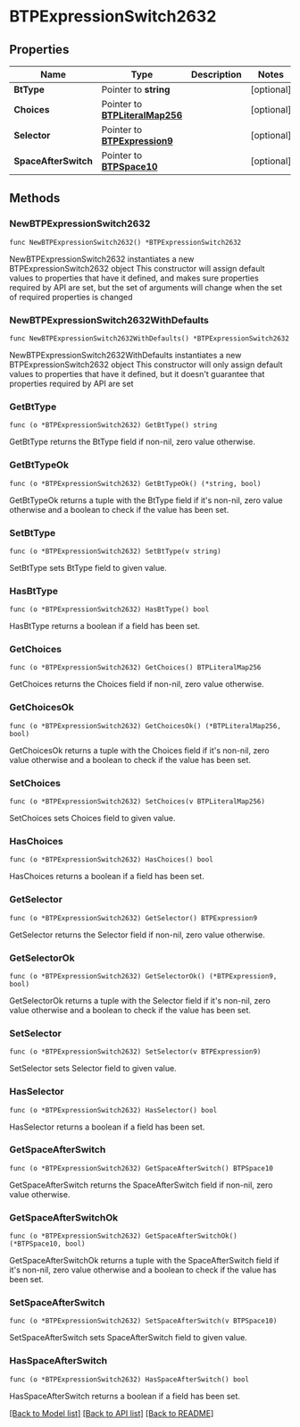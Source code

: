 # BTPExpressionSwitch2632

## Properties

Name | Type | Description | Notes
------------ | ------------- | ------------- | -------------
**BtType** | Pointer to **string** |  | [optional] 
**Choices** | Pointer to [**BTPLiteralMap256**](BTPLiteralMap256.md) |  | [optional] 
**Selector** | Pointer to [**BTPExpression9**](BTPExpression9.md) |  | [optional] 
**SpaceAfterSwitch** | Pointer to [**BTPSpace10**](BTPSpace10.md) |  | [optional] 

## Methods

### NewBTPExpressionSwitch2632

`func NewBTPExpressionSwitch2632() *BTPExpressionSwitch2632`

NewBTPExpressionSwitch2632 instantiates a new BTPExpressionSwitch2632 object
This constructor will assign default values to properties that have it defined,
and makes sure properties required by API are set, but the set of arguments
will change when the set of required properties is changed

### NewBTPExpressionSwitch2632WithDefaults

`func NewBTPExpressionSwitch2632WithDefaults() *BTPExpressionSwitch2632`

NewBTPExpressionSwitch2632WithDefaults instantiates a new BTPExpressionSwitch2632 object
This constructor will only assign default values to properties that have it defined,
but it doesn't guarantee that properties required by API are set

### GetBtType

`func (o *BTPExpressionSwitch2632) GetBtType() string`

GetBtType returns the BtType field if non-nil, zero value otherwise.

### GetBtTypeOk

`func (o *BTPExpressionSwitch2632) GetBtTypeOk() (*string, bool)`

GetBtTypeOk returns a tuple with the BtType field if it's non-nil, zero value otherwise
and a boolean to check if the value has been set.

### SetBtType

`func (o *BTPExpressionSwitch2632) SetBtType(v string)`

SetBtType sets BtType field to given value.

### HasBtType

`func (o *BTPExpressionSwitch2632) HasBtType() bool`

HasBtType returns a boolean if a field has been set.

### GetChoices

`func (o *BTPExpressionSwitch2632) GetChoices() BTPLiteralMap256`

GetChoices returns the Choices field if non-nil, zero value otherwise.

### GetChoicesOk

`func (o *BTPExpressionSwitch2632) GetChoicesOk() (*BTPLiteralMap256, bool)`

GetChoicesOk returns a tuple with the Choices field if it's non-nil, zero value otherwise
and a boolean to check if the value has been set.

### SetChoices

`func (o *BTPExpressionSwitch2632) SetChoices(v BTPLiteralMap256)`

SetChoices sets Choices field to given value.

### HasChoices

`func (o *BTPExpressionSwitch2632) HasChoices() bool`

HasChoices returns a boolean if a field has been set.

### GetSelector

`func (o *BTPExpressionSwitch2632) GetSelector() BTPExpression9`

GetSelector returns the Selector field if non-nil, zero value otherwise.

### GetSelectorOk

`func (o *BTPExpressionSwitch2632) GetSelectorOk() (*BTPExpression9, bool)`

GetSelectorOk returns a tuple with the Selector field if it's non-nil, zero value otherwise
and a boolean to check if the value has been set.

### SetSelector

`func (o *BTPExpressionSwitch2632) SetSelector(v BTPExpression9)`

SetSelector sets Selector field to given value.

### HasSelector

`func (o *BTPExpressionSwitch2632) HasSelector() bool`

HasSelector returns a boolean if a field has been set.

### GetSpaceAfterSwitch

`func (o *BTPExpressionSwitch2632) GetSpaceAfterSwitch() BTPSpace10`

GetSpaceAfterSwitch returns the SpaceAfterSwitch field if non-nil, zero value otherwise.

### GetSpaceAfterSwitchOk

`func (o *BTPExpressionSwitch2632) GetSpaceAfterSwitchOk() (*BTPSpace10, bool)`

GetSpaceAfterSwitchOk returns a tuple with the SpaceAfterSwitch field if it's non-nil, zero value otherwise
and a boolean to check if the value has been set.

### SetSpaceAfterSwitch

`func (o *BTPExpressionSwitch2632) SetSpaceAfterSwitch(v BTPSpace10)`

SetSpaceAfterSwitch sets SpaceAfterSwitch field to given value.

### HasSpaceAfterSwitch

`func (o *BTPExpressionSwitch2632) HasSpaceAfterSwitch() bool`

HasSpaceAfterSwitch returns a boolean if a field has been set.


[[Back to Model list]](../README.md#documentation-for-models) [[Back to API list]](../README.md#documentation-for-api-endpoints) [[Back to README]](../README.md)


